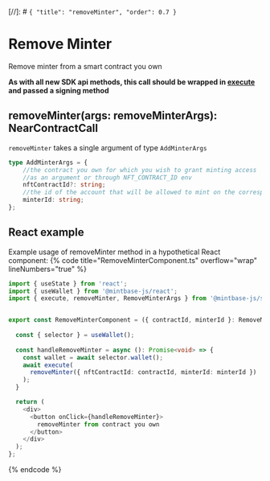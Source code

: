 [//]: # `{ "title": "removeMinter", "order": 0.7 }`

# Remove Minter

Remove minter from a smart contract you own

**As with all new SDK api methods, this call should be wrapped in [execute](../#execute) and passed a signing method**

## removeMinter(args: removeMinterArgs): NearContractCall

`removeMinter` takes a single argument of type `AddMinterArgs`

```typescript
type AddMinterArgs = {
    //the contract you own for which you wish to grant minting access
    //as an argument or through NFT_CONTRACT_ID env
    nftContractId?: string;
    //the id of the account that will be allowed to mint on the corresponding nftContractId
    minterId: string;
};
```
## React example

Example usage of removeMinter method in a hypothetical React component:
{% code title="RemoveMinterComponent.ts" overflow="wrap" lineNumbers="true" %}

```typescript
import { useState } from 'react';
import { useWallet } from '@mintbase-js/react';
import { execute, removeMinter, RemoveMinterArgs } from '@mintbase-js/sdk';


export const RemoveMinterComponent = ({ contractId, minterId }: RemoveMinterArgs) : JSX.Element => {
  
  const { selector } = useWallet();
  
  const handleRemoveMinter = async (): Promise<void> => {
    const wallet = await selector.wallet();
    await execute(
      removeMinter({ nftContractId: contractId, minterId: minterId })
    );
  }

  return (
    <div>
      <button onClick={handleRemoveMinter}>
        removeMinter from contract you own
      </button>
    </div>
  );
};
```
{% endcode %}